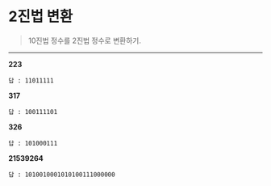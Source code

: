 # 2진법 변환

> 10진법 정수를 2진법 정수로 변환하기.

****

**223**
```
답 : 11011111
```

**317**
```
답 : 100111101
```

**326**
```
답 : 101000111
```

**21539264**
```
답 : 1010010001010100111000000
```